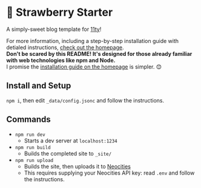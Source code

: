 # 🍓 Strawberry Starter
A simply-sweet blog template for [11ty](https://www.11ty.dev/)!

For more information, including a step-by-step installation guide with detialed instructions, [check out the homepage](https://strawberrystarter.neocities.org/).  
**Don't be scared by this README! It's designed for those already familiar with web technologies like npm and Node.**  
I promise the [installation guide on the homepage](https://strawberrystarter.neocities.org/posts/example_posts/installation/) is simpler. 😊

## Install and Setup
`npm i`, then edit `_data/config.jsonc` and follow the instructions.  

## Commands
- `npm run dev`
  - Starts a dev server at `localhost:1234`
- `npm run build`
  - Builds the completed site to `_site/`
- `npm run upload`
  - Builds the site, then uploads it to [Neocities](https://neocities.org/)
  - This requires supplying your Neocities API key: read `.env` and follow the instructions.
